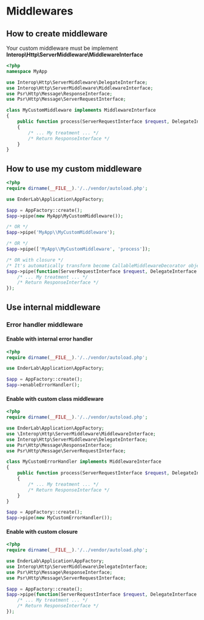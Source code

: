 # Middlewares

## How to create middleware

Your custom middleware must be implement **Interop\Http\ServerMiddleware\MiddlewareInterface**

```php
<?php
namespace MyApp

use Interop\Http\ServerMiddleware\DelegateInterface;
use Interop\Http\ServerMiddleware\MiddlewareInterface;
use Psr\Http\Message\ResponseInterface;
use Psr\Http\Message\ServerRequestInterface;

class MyCustomMiddleware implements MiddlewareInterface
{
    public function process(ServerRequestInterface $request, DelegateInterface $delegate): ResponseInterface
    {
        /* ... My treatment ... */
        /* Return ResponseInterface */
    }
}
```

## How to use my custom middleware
```php
<?php
require dirname(__FILE__).'/../vendor/autoload.php';

use EnderLab\Application\AppFactory;

$app = AppFactory::create();
$app->pipe(new MyApp\MyCustomMiddleware());

/* OR */
$app->pipe('MyApp\\MyCustomMiddleware');

/* OR */
$app->pipe(['MyApp\\MyCustomMiddleware', 'process']);

/* OR with closure */
/* It's automatically transform become CallableMiddlewareDecorator object */
$app->pipe(function(ServerRequestInterface $request, DelegateInterface $delegate) {
    /* ... My treatment ... */
    /* Return ResponseInterface */
});
```


## Use internal middleware
### Error handler middleware

#### Enable with internal error handler
```php
<?php
require dirname(__FILE__).'/../vendor/autoload.php';

use EnderLab\Application\AppFactory;

$app = AppFactory::create();
$app->enableErrorHandler();
```

#### Enable with custom class middleware
```php
<?php
require dirname(__FILE__).'/../vendor/autoload.php';

use EnderLab\Application\AppFactory;
use \Interop\Http\ServerMiddleware\MiddlewareInterface;
use Interop\Http\ServerMiddleware\DelegateInterface;
use Psr\Http\Message\ResponseInterface;
use Psr\Http\Message\ServerRequestInterface;

class MyCustomErrorHandler implements MiddlewareInterface
{
    public function process(ServerRequestInterface $request, DelegateInterface $delegate): ResponseInterface
    {
        /* ... My treatment ... */
        /* Return ResponseInterface */
    }
}

$app = AppFactory::create();
$app->pipe(new MyCustomErrorHandler());
```

#### Enable with custom closure
```php
<?php
require dirname(__FILE__).'/../vendor/autoload.php';

use EnderLab\Application\AppFactory;
use Interop\Http\ServerMiddleware\DelegateInterface;
use Psr\Http\Message\ResponseInterface;
use Psr\Http\Message\ServerRequestInterface;

$app = AppFactory::create();
$app->pipe(function(ServerRequestInterface $request, DelegateInterface $delegate): ResponseInterface {
    /* ... My treatment ... */
    /* Return ResponseInterface */
});
```